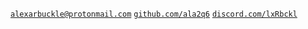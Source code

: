 [`alexarbuckle@protonmail.com`]() [`github.com/ala2q6`](https://github.com/ala2q6) [`discord.com/lxRbckl`](https://discordapp.com/users/589900887212949522)

